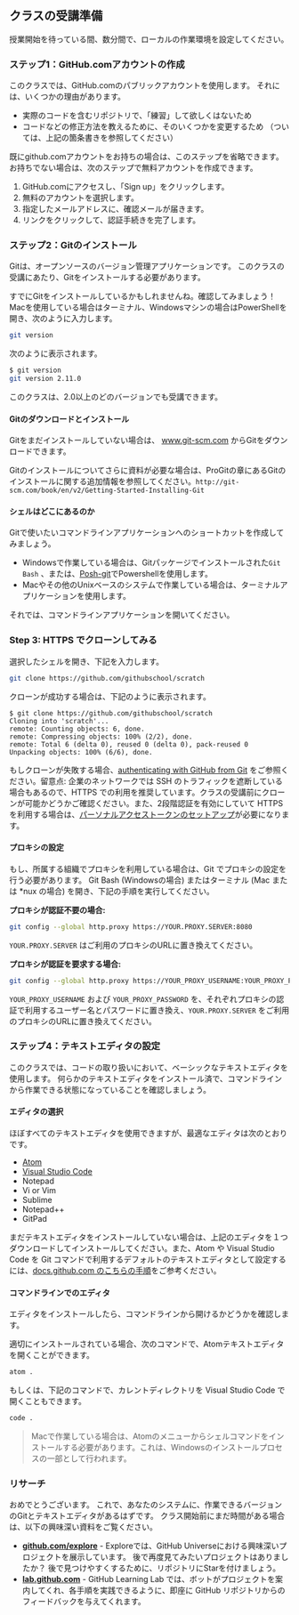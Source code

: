 ## クラスの受講準備

授業開始を待っている間、数分間で、ローカルの作業環境を設定してください。

### ステップ1：GitHub.comアカウントの作成

このクラスでは、GitHub.comのパブリックアカウントを使用します。 それには、いくつかの理由があります。

- 実際のコードを含むリポジトリで、「練習」して欲しくはないため
- コードなどの修正方法を教えるために、そのいくつかを変更するため （ついては、上記の箇条書きを参照してください）

既にgithub.comアカウントをお持ちの場合は、このステップを省略できます。 お持ちでない場合は、次のステップで無料アカウントを作成できます。

1. GitHub.comにアクセスし、「Sign up」をクリックします。
2. 無料のアカウントを選択します。
3. 指定したメールアドレスに、確認メールが届きます。
4. リンクをクリックして、認証手続きを完了します。

### ステップ2：Gitのインストール

Gitは、オープンソースのバージョン管理アプリケーションです。 このクラスの受講にあたり、Gitをインストールする必要があります。

すでにGitをインストールしているかもしれませんね。確認してみましょう！ Macを使用している場合はターミナル、Windowsマシンの場合はPowerShellを開き、次のように入力します。

```sh
git version
```

次のように表示されます。

```sh
$ git version
git version 2.11.0
```

このクラスは、2.0以上のどのバージョンでも受講できます。

#### Gitのダウンロードとインストール

Gitをまだインストールしていない場合は、 www.git-scm.com からGitをダウンロードできます。

Gitのインストールについてさらに資料が必要な場合は、ProGitの章にあるGitのインストールに関する追加情報を参照してください。` http://git-scm.com/book/en/v2/Getting-Started-Installing-Git `

#### シェルはどこにあるのか

Gitで使いたいコマンドラインアプリケーションへのショートカットを作成してみましょう。

- Windowsで作業している場合は、Gitパッケージでインストールされた` Git Bash ` 、または、[Posh-git](http://dahlbyk.github.io/posh-git/)でPowershellを使用します。
- Macやその他のUnixベースのシステムで作業している場合は、ターミナルアプリケーションを使用します。

それでは、コマンドラインアプリケーションを開いてください。

### Step 3: HTTPS でクローンしてみる

選択したシェルを開き、下記を入力します。

```sh
git clone https://github.com/githubschool/scratch
```

クローンが成功する場合は、下記のように表示されます。

```shell-session
$ git clone https://github.com/githubschool/scratch
Cloning into 'scratch'...
remote: Counting objects: 6, done.
remote: Compressing objects: 100% (2/2), done.
remote: Total 6 (delta 0), reused 0 (delta 0), pack-reused 0
Unpacking objects: 100% (6/6), done.
```

もしクローンが失敗する場合、[authenticating with GitHub from Git](https://docs.github.com/github/getting-started-with-github/set-up-git#next-steps-authenticating-with-github-from-git) をご参照ください。留意点: 企業のネットワークでは SSH のトラフィックを遮断している場合もあるので、HTTPS での利用を推奨しています。クラスの受講前にクローンが可能かどうかご確認ください。また、2段階認証を有効にしていて HTTPS を利用する場合は、[パーソナルアクセストークンのセットアップ](https://docs.github.com/github/authenticating-to-github/accessing-github-using-two-factor-authentication#using-two-factor-authentication-with-the-command-line)が必要になります。

#### プロキシの設定

もし、所属する組織でプロキシを利用している場合は、Git でプロキシの設定を行う必要があります。 Git Bash (Windowsの場合) またはターミナル (Mac または \*nux の場合) を開き、下記の手順を実行してください。

**プロキシが認証不要の場合:**

```sh
git config --global http.proxy https://YOUR.PROXY.SERVER:8080
```

`YOUR.PROXY.SERVER` はご利用のプロキシのURLに置き換えてください。

**プロキシが認証を要求する場合:**

```sh
git config --global http.proxy https://YOUR_PROXY_USERNAME:YOUR_PROXY_PASSWORD@YOUR.PROXY.SERVER:8080
```

`YOUR_PROXY_USERNAME` および `YOUR_PROXY_PASSWORD` を、それぞれプロキシの認証で利用するユーザー名とパスワードに置き換え、`YOUR.PROXY.SERVER` をご利用のプロキシのURLに置き換えてください。

### ステップ4：テキストエディタの設定

このクラスでは、コードの取り扱いにおいて、ベーシックなテキストエディタを使用します。 何らかのテキストエディタをインストール済で、コマンドラインから作業できる状態になっていることを確認しましょう。

#### エディタの選択

ほぼすべてのテキストエディタを使用できますが、最適なエディタは次のとおりです。

- [Atom](https://atom.io/)
- [Visual Studio Code](https://code.visualstudio.com)
- Notepad
- Vi or Vim
- Sublime
- Notepad++
- GitPad

まだテキストエディタをインストールしていない場合は、上記のエディタを１つダウンロードしてインストールしてください。また、Atom や Visual Studio Code を Git コマンドで利用するデフォルトのテキストエディタとして設定するには、[docs.github.com のこちらの手順](https://docs.github.com/github/using-git/associating-text-editors-with-git)をご参考ください。

#### コマンドラインでのエディタ

エディタをインストールしたら、コマンドラインから開けるかどうかを確認します。

適切にインストールされている場合、次のコマンドで、Atomテキストエディタを開くことができます。

```sh
atom .
```

もしくは、下記のコマンドで、カレントディレクトリを Visual Studio Code で開くこともできます。

```sh
code .
```

> Macで作業している場合は、Atomのメニューからシェルコマンドをインストールする必要があります。これは、Windowsのインストールプロセスの一部として行われます。

### リサーチ

おめでとうございます。 これで、あなたのシステムに、作業できるバージョンのGitとテキストエディタがあるはずです。 クラス開始前にまだ時間がある場合は、以下の興味深い資料をご覧ください。

- **[github.com/explore](https://www.github.com/explore)** - Exploreでは、GitHub Universeにおける興味深いプロジェクトを展示しています。 後で再度見てみたいプロジェクトはありましたか？ 後で見つけやすくするために、リポジトリにStarを付けましょう。
- **[lab.github.com](https://lab.github.com)** - GitHub Learning Lab では、ボットがプロジェクトを案内してくれ、各手順を実践できるように、即座に GitHub リポジトリからのフィードバックを与えてくれます。
